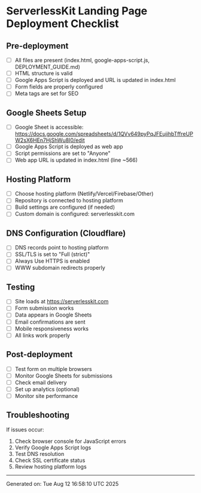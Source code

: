 # ServerlessKit Landing Page Deployment Checklist

## Pre-deployment
- [ ] All files are present (index.html, google-apps-script.js, DEPLOYMENT_GUIDE.md)
- [ ] HTML structure is valid
- [ ] Google Apps Script is deployed and URL is updated in index.html
- [ ] Form fields are properly configured
- [ ] Meta tags are set for SEO

## Google Sheets Setup
- [ ] Google Sheet is accessible: https://docs.google.com/spreadsheets/d/1QVv649pyPqJFEujihbTffreUPW2sX6HEn7HjShWu8I0/edit
- [ ] Google Apps Script is deployed as web app
- [ ] Script permissions are set to "Anyone"
- [ ] Web app URL is updated in index.html (line ~566)

## Hosting Platform
- [ ] Choose hosting platform (Netlify/Vercel/Firebase/Other)
- [ ] Repository is connected to hosting platform
- [ ] Build settings are configured (if needed)
- [ ] Custom domain is configured: serverlesskit.com

## DNS Configuration (Cloudflare)
- [ ] DNS records point to hosting platform
- [ ] SSL/TLS is set to "Full (strict)"
- [ ] Always Use HTTPS is enabled
- [ ] WWW subdomain redirects properly

## Testing
- [ ] Site loads at https://serverlesskit.com
- [ ] Form submission works
- [ ] Data appears in Google Sheets
- [ ] Email confirmations are sent
- [ ] Mobile responsiveness works
- [ ] All links work properly

## Post-deployment
- [ ] Test form on multiple browsers
- [ ] Monitor Google Sheets for submissions
- [ ] Check email delivery
- [ ] Set up analytics (optional)
- [ ] Monitor site performance

## Troubleshooting
If issues occur:
1. Check browser console for JavaScript errors
2. Verify Google Apps Script logs
3. Test DNS resolution
4. Check SSL certificate status
5. Review hosting platform logs

---
Generated on: Tue Aug 12 16:58:10 UTC 2025
